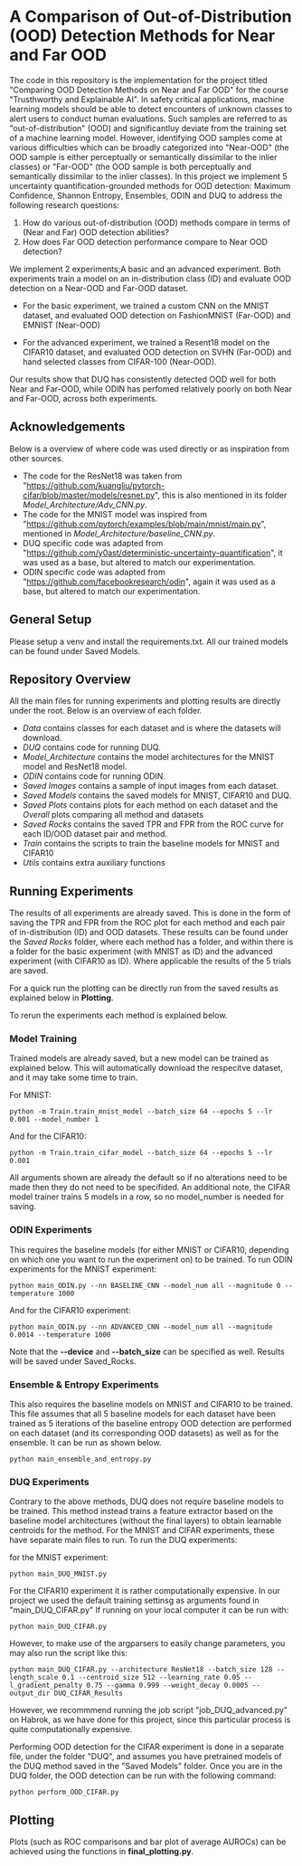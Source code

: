 # A Comparison of Out-of-Distribution (OOD) Detection Methods for Near and Far OOD

The code in this repository is the implementation for the project titled "Comparing OOD Detection Methods on Near and Far OOD" for the course "Trusthworthy and Explainable AI". In safety critical applications, machine learning models should be able to detect encounters of unknown classes to alert users to conduct human evaluations. Such samples are referred to as "out-of-distribution" (OOD) and significantluy deviate from the training set of a machine learning model. However, identifying OOD samples come at various difficulties which can be broadly categorized into "Near-OOD" (the OOD sample is either perceptually or semantically dissimilar to the inlier classes) or "Far-OOD" (the OOD sample is both perceptually and semantically dissimilar to the inlier classes).
In this project we implement 5 uncertainty quantification-grounded methods for OOD detection: Maximum Confidence, Shannon Entropy, Ensembles, ODIN and DUQ to address the following research questions:

1. How do various out-of-distribution (OOD) methods compare in terms of (Near and Far) OOD detection abilities?
2. How does Far OOD detection performance compare to Near OOD detection?

We implement 2 experiments;A basic and an advanced experiment. Both experiments train a model on an in-distribution class (ID) and evaluate OOD detection on a Near-OOD and Far-OOD dataset. 

- For the basic experiment, we trained a custom CNN on the MNIST dataset, and evaluated OOD detection on FashionMNIST (Far-OOD) and EMNIST (Near-OOD)

- For the advanced experiment, we trained a Resent18 model on the CIFAR10 dataset, and evaluated OOD detection on SVHN (Far-OOD) and hand selected classes from CIFAR-100 (Near-OOD).

Our results show that DUQ has consistently detected OOD well for both Near and Far-OOD, while ODIN has perfomed relatively poorly on both Near and Far-OOD, across both experiments. 

## Acknowledgements
Below is a overview of where code was used directly or as inspiration from other sources.
- The code for the ResNet18 was taken from "https://github.com/kuangliu/pytorch-cifar/blob/master/models/resnet.py", this is also mentioned in its folder *Model_Architecture/Adv_CNN.py*.
- The code for the MNIST model was inspired from "https://github.com/pytorch/examples/blob/main/mnist/main.py", mentioned in *Model_Architecture/baseline_CNN.py*.
- DUQ specific code was adapted from "https://github.com/y0ast/deterministic-uncertainty-quantification", it was used as a base, but altered to match our experimentation.
- ODIN specific code was adapted from "https://github.com/facebookresearch/odin", again it was used as a base, but altered to match our experimentation.

## General Setup
Please setup a venv and install the requirements.txt.
All our trained models can be found under Saved Models.

## Repository Overview
All the main files for running experiments and plotting results are directly under the root. Below is an overview of each folder.
- *Data* contains classes for each dataset and is where the datasets will download. 
- *DUQ* contains code for running DUQ.
- *Model_Architecture* contains the model architectures for the MNIST model and ResNet18 model.
- *ODIN* contains code for running ODIN.
- *Saved Images* contains a sample of input images from each dataset.
- *Saved Models* contains the saved models for MNIST, CIFAR10 and DUQ.
- *Saved Plots* contains plots for each method on each dataset and the *Overall* plots comparing all method and datasets
- *Saved Rocks* contains the saved TPR and FPR from the ROC curve for each ID/OOD dataset pair and method.
- *Train* contains the scripts to train the baseline models for MNIST and CIFAR10
- *Utils* contains extra auxiliary functions

## Running Experiments
The results of all experiments are already saved. This is done in the form of saving the TPR and FPR from the ROC plot for each method and each pair of in-distribution (ID) and OOD datasets. These results can be found under the *Saved Rocks* folder, where each method has a folder, and within there is a folder for the basic experiment (with MNIST as ID) and the advanced experiment (with CIFAR10 as ID). Where applicable the results of the 5 trials are saved.

For a quick run the plotting can be directly run from the saved results as explained below in **Plotting**.

To rerun the experiments each method is explained below.

### Model Training
Trained models are already saved, but a new model can be trained as explained below. This will automatically download the respecitve dataset, and it may take some time to train.

For MNIST:
```
python -m Train.train_mnist_model --batch_size 64 --epochs 5 --lr 0.001 --model_number 1
```
And for the CIFAR10:
```
python -m Train.train_cifar_model --batch_size 64 --epochs 5 --lr 0.001
```

All arguments shown are already the default so if no alterations need to be made then they do not need to be specifided. An additional note, the CIFAR model trainer trains 5 models in a row, so no model_number is needed for saving.

### ODIN Experiments
This requires the baseline models (for either MNIST or CIFAR10, depending on which one you want to run the experiment on) to be trained. To run ODIN experiments 
for the MNIST experiment:

```
python main_ODIN.py --nn BASELINE_CNN --model_num all --magnitude 0 --temperature 1000
```
And for the CIFAR10 experiment:
```
python main_ODIN.py --nn ADVANCED_CNN --model_num all --magnitude 0.0014 --temperature 1000
```

Note that the **--device** and **--batch_size** can be specified as well. Results will be saved under Saved_Rocks.

### Ensemble & Entropy Experiments
This also requires the baseline models on MNIST and CIFAR10 to be trained. This file assumes that all 5 baseline models for each dataset have been trained as 5 iterations of the baseline entropy OOD detection are performed on each dataset (and its corresponding OOD datasets) as well as for the ensemble. It can be run as shown below.

```
python main_ensemble_and_entropy.py
```

### DUQ Experiments 
Contrary to the above methods, DUQ does not require baseline models to be trained. This method instead trains a feature extractor based on the baseline model architectures (without the final layers) to obtain learnable centroids for the method. For the  MNIST and CIFAR experiments, these have separate main files to run. To run the DUQ experiments:

for the MNIST experiment:

```
python main_DUQ_MNIST.py
```

For the CIFAR10 experiment it is rather computationally expensive. In our project we used the default training settinsg as arguments found in "main_DUQ_CIFAR.py" If running on your local computer it can be run with:

```
python main_DUQ_CIFAR.py
```

However, to make use of the argparsers to easily change parameters, you may also run the script like this:

```
python main_DUQ_CIFAR.py --architecture ResNet18 --batch_size 128 --length_scale 0.1 --centroid_size 512 --learning_rate 0.05 --l_gradient_penalty 0.75 --gamma 0.999 --weight_decay 0.0005 --output_dir DUQ_CIFAR_Results
```

However, we recommmend running the job script "job_DUQ_advanced.py" on Habrok, as we have done for this project, since this particular process is quite computationally expensive. 

Performing OOD detection for the CIFAR experiment is done in a separate file, under the folder "DUQ", and assumes you have pretrained models of the DUQ method saved in the "Saved Models" folder. Once you are in the DUQ folder, the OOD detection can  be run with the following command:

```
python perform_OOD_CIFAR.py
```


## Plotting
Plots (such as ROC comparisons and bar plot of average AUROCs) can be achieved using the functions in **final_plotting.py**.
